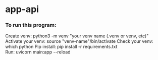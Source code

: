 # app-api

### To run this program:

Create venv: python3 -m venv "your venv name (.venv or venv, etc)"</br>
Activate your venv: source "venv-name"/bin/activate
Check your venv: which python
Pip install: pip install -r requirements.txt</br>
Run: uvicorn main:app --reload</br>